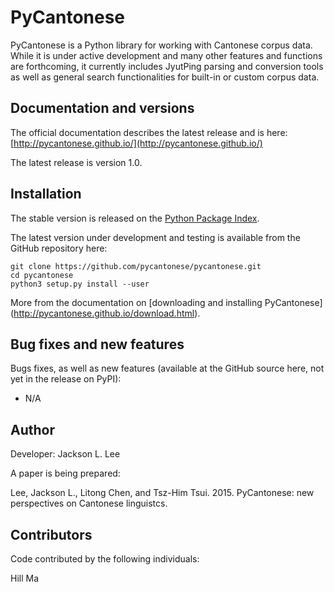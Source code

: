 # PyCantonese

PyCantonese is a Python library for working with Cantonese corpus data.
While it is under active development and many other features and
functions are forthcoming, 
it currently includes JyutPing parsing and conversion tools as well as general 
search functionalities for built-in or custom corpus data.

## Documentation and versions

The official documentation describes the latest release and is here:
[http://pycantonese.github.io/](http://pycantonese.github.io/)

The latest release is version 1.0.

## Installation

The stable version is released on the
[Python Package Index](https://pypi.python.org/pypi/pycantonese).

The latest version under development and testing is available from the GitHub
repository here:

    git clone https://github.com/pycantonese/pycantonese.git
    cd pycantonese
    python3 setup.py install --user

More from the documentation on [downloading and installing PyCantonese]
(http://pycantonese.github.io/download.html).


## Bug fixes and new features

Bugs fixes, as well as new features
(available at the GitHub source here, not yet in the release on PyPI):

* N/A


## Author

Developer: Jackson L. Lee

A paper is being prepared:

Lee, Jackson L., Litong Chen, and Tsz-Him Tsui. 2015. PyCantonese: new perspectives on Cantonese linguistcs.

## Contributors

Code contributed by the following individuals:

Hill Ma



